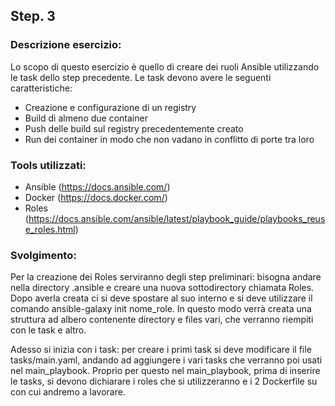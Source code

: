 
## Step. 3
### Descrizione esercizio:

Lo scopo di questo esercizio è quello di creare dei ruoli Ansible utilizzando le task dello step precedente. Le task devono avere le seguenti caratteristiche:
- Creazione e configurazione di un registry 
- Build di almeno due container 
- Push delle build sul registry precedentemente creato
- Run dei container in modo che non vadano in conflitto di porte tra loro

### Tools utilizzati:
- Ansible (https://docs.ansible.com/)
- Docker (https://docs.docker.com/)
- Roles (https://docs.ansible.com/ansible/latest/playbook_guide/playbooks_reuse_roles.html)

### Svolgimento:

Per la creazione dei Roles serviranno degli step preliminari: bisogna andare nella directory .ansible e creare una nuova sottodirectory chiamata Roles. Dopo averla creata ci si deve spostare al suo interno e si deve utilizzare il comando ansible-galaxy init nome_role. In questo modo verrà creata una struttura ad albero contenente directory e files vari, che verranno riempiti con le task e altro. 

Adesso si inizia con i task: per creare i primi task si deve modificare il file tasks/main.yaml, andando ad aggiungere i vari tasks che verranno poi usati nel main_playbook. Proprio per questo nel main_playbook, prima di inserire le tasks, si devono dichiarare i roles che si utilizzeranno e i 2 Dockerfile su con cui andremo a lavorare.
